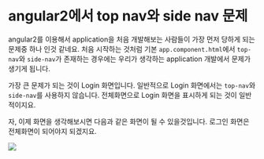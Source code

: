 # angular2에서 top nav와 side nav 문제

angular2를 이용해서 application을 처음 개발해보는 사람들이 가장 먼저 당하게 되는 문제중 하나 인것 같네요. 
처음 시작하는 것처럼 기본 `app.component.html`에서 `top-nav`와 `side-nav`가 존재하는 경우에는 우리가 생각하는 application 개발에서 문제가 생기게 됩니다. 

가장 큰 문제가 되는 것이 Login 화면입니다. 일반적으로 Login 화면에서는 `top-nav`와 `side-nav`를 사용하지 않습니다. 전체화면으로 Login 화면을 표시하게 되는 것이 일반적이지요.

자, 이제 화면을 생각해보시면 다음과 같은 화면이 될 수 있을것입니다. 로그인 화면은 전체화면이 되어야지 되겠지요. 

![](https://s3-ap-northeast-2.amazonaws.com/opentutorials-user-file/module/2367/4744.png)

 




